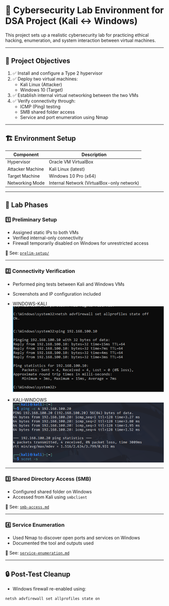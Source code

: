 # 🧪 Cybersecurity Lab Environment for DSA Project (Kali ↔ Windows)

This project sets up a realistic cybersecurity lab for practicing ethical hacking, enumeration, and system interaction between virtual machines.

---

## 📌 Project Objectives

1. ✅ Install and configure a Type 2 hypervisor
2. ✅ Deploy two virtual machines:
   - Kali Linux (Attacker)
   - Windows 10 (Target)
3. ✅ Establish internal virtual networking between the two VMs
4. ✅ Verify connectivity through:
   - ICMP (Ping) testing
   - SMB shared folder access
   - Service and port enumeration using Nmap 

---

## 🏗️ Environment Setup

| Component         | Description               |
|------------------|---------------------------|
| Hypervisor       | Oracle VM VirtualBox      |
| Attacker Machine | Kali Linux (latest)       |
| Target Machine   | Windows 10 Pro (x64)      |
| Networking Mode  | Internal Network (VirtualBox-only network) |

---

## 🧪 Lab Phases

### 1️⃣ Preliminary Setup

- Assigned static IPs to both VMs
- Verified internal-only connectivity
- Firewall temporarily disabled on Windows for unrestricted access

📄 See: [`prelim-setup/`](prelim_setup)

---

### 2️⃣ Connectivity Verification

- Performed ping tests between Kali and Windows VMs
- Screenshots and IP configuration included

- WINDOWS-KALI
 ![Windows-Kali`](https://github.com/Lone-Warlock/DSA-FINAL-PROJECT-I/blob/main/prelim_setup/WINDOWS-KALI%20LINUX.png)
- KALI-WINDOWS
 ![Kali-Windows](https://github.com/Lone-Warlock/DSA-FINAL-PROJECT-I/blob/main/prelim_setup/KALI%20LINUX-WINDOWS.png)

---

### 3️⃣ Shared Directory Access (SMB)

- Configured shared folder on Windows
- Accessed from Kali using `smbclient`

📄 See: [`smb-access.md`](https://github.com/Lone-Warlock/DSA-FINAL-PROJECT-I/blob/main/prelim_setup/SMB_ACCESS.md)

---

### 4️⃣ Service Enumeration

- Used Nmap to discover open ports and services on Windows
- Documented the tool and outputs used

📄 See: [`service-enumeration.md`](https://github.com/Lone-Warlock/DSA-FINAL-PROJECT-I/blob/main/SERVICE-ENUMERATION.md)

---

## 🔒 Post-Test Cleanup

- Windows firewall re-enabled using:

```cmd
netsh advfirewall set allprofiles state on
